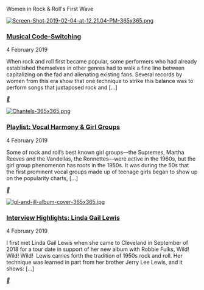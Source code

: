 Women in Rock & Roll's First Wave

[![Screen-Shot-2019-02-04-at-12.21.04-PM-365x365.png](../_resources/359abe6cc128ca64ab02cd85a99c6670.png)](http://www.womeninrockproject.org/musical-code-switching/)

### [Musical Code-Switching](http://www.womeninrockproject.org/musical-code-switching/)

4 February 2019

When rock and roll first became popular, some performers who had already established themselves in other genres had to walk a fine line between capitalizing on the fad and alienating existing fans. Several records by women from this era show that one technique to strike this balance was to perform songs that juxtaposed rock and […]

[**](http://www.womeninrockproject.org/musical-code-switching/)

[![Chantels-365x365.png](../_resources/4697a0b371a44de4a2faa0b8559d1d40.png)](http://www.womeninrockproject.org/playlist-vocal-harmony-girl-groups/)

### [Playlist: Vocal Harmony & Girl Groups](http://www.womeninrockproject.org/playlist-vocal-harmony-girl-groups/)

4 February 2019

Some of rock and roll’s best known girl groups—the Supremes, Martha Reeves and the Vandellas, the Ronnettes—were active in the 1960s, but the girl group phenomenon has roots in the 1950s. It was during the 50s that the first prominent vocal groups made up of teenage girls began to show up on the popularity charts, […]

[**](http://www.womeninrockproject.org/playlist-vocal-harmony-girl-groups/)

[![lgl-and-jll-album-cover-365x365.jpg](../_resources/9fb4060696aea006cc8740a4e4ffaca2.jpg)](http://www.womeninrockproject.org/interview-highlights-linda-gail-lewis/)

### [Interview Highlights: Linda Gail Lewis](http://www.womeninrockproject.org/interview-highlights-linda-gail-lewis/)

4 February 2019

I first met Linda Gail Lewis when she came to Cleveland in September of 2018 for a tour date in support of her new album with Robbie Fulks, Wild! Wild! Wild!  Lewis carries forth the tradition of 1950s rock and roll. Her technique was learned in part from her brother Jerry Lee Lewis, and it shows: […]

[**](http://www.womeninrockproject.org/interview-highlights-linda-gail-lewis/)